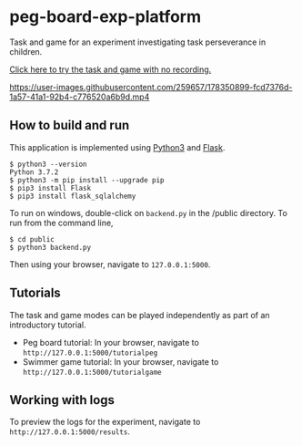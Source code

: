 # peg-board-exp-platform

Task and game for an experiment investigating task perseverance in children.

[Click here to try the task and game with no recording.](https://alinen.github.io/peg-board-exp-platform/)

https://user-images.githubusercontent.com/259657/178350899-fcd7376d-1a57-41a1-92b4-c776520a6b9d.mp4

## How to build and run

This application is implemented using [Python3](https://www.python.org) and [Flask](https://flask.palletsprojects.com/en/2.1.x/).

```
$ python3 --version
Python 3.7.2
$ python3 -m pip install --upgrade pip
$ pip3 install Flask
$ pip3 install flask_sqlalchemy
```

To run on windows, double-click on `backend.py` in the /public directory. To run from the command line,

```
$ cd public
$ python3 backend.py
```

Then using your browser, navigate to `127.0.0.1:5000`. 

## Tutorials

The task and game modes can be played independently as part of an introductory tutorial.

* Peg board tutorial: In your browser, navigate to `http://127.0.0.1:5000/tutorialpeg` 
* Swimmer game tutorial: In your browser, navigate to `http://127.0.0.1:5000/tutorialgame` 

## Working with logs

To preview the logs for the experiment, navigate to `http://127.0.0.1:5000/results`.
